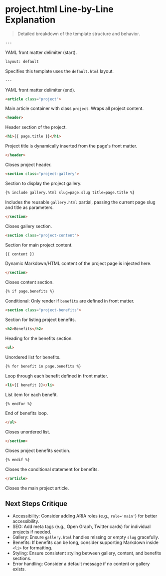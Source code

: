 # project.html Line-by-Line Explanation

> Detailed breakdown of the template structure and behavior.

```html
---
```
YAML front matter delimiter (start).

```html
layout: default
```
Specifies this template uses the `default.html` layout.

```html
---
```
YAML front matter delimiter (end).

```html
<article class="project">
```
Main article container with class `project`. Wraps all project content.

```html
<header>
```
Header section of the project.

```html
<h1>{{ page.title }}</h1>
```
Project title is dynamically inserted from the page's front matter.

```html
</header>
```
Closes project header.

```html
<section class="project-gallery">
```
Section to display the project gallery.

```html
{% include gallery.html slug=page.slug title=page.title %}
```
Includes the reusable `gallery.html` partial, passing the current page slug and title as parameters.

```html
</section>
```
Closes gallery section.

```html
<section class="project-content">
```
Section for main project content.

```html
{{ content }}
```
Dynamic Markdown/HTML content of the project page is injected here.

```html
</section>
```
Closes content section.

```html
{% if page.benefits %}
```
Conditional: Only render if `benefits` are defined in front matter.

```html
<section class="project-benefits">
```
Section for listing project benefits.

```html
<h2>Benefits</h2>
```
Heading for the benefits section.

```html
<ul>
```
Unordered list for benefits.

```html
{% for benefit in page.benefits %}
```
Loop through each benefit defined in front matter.

```html
<li>{{ benefit }}</li>
```
List item for each benefit.

```html
{% endfor %}
```
End of benefits loop.

```html
</ul>
```
Closes unordered list.

```html
</section>
```
Closes project benefits section.

```html
{% endif %}
```
Closes the conditional statement for benefits.

```html
</article>
```
Closes the main project article.

## Next Steps Critique

- Accessibility: Consider adding ARIA roles (e.g., `role='main'`) for better accessibility.
- SEO: Add meta tags (e.g., Open Graph, Twitter cards) for individual projects if needed.
- Gallery: Ensure `gallery.html` handles missing or empty `slug` gracefully.
- Benefits: If benefits can be long, consider supporting Markdown inside `<li>` for formatting.
- Styling: Ensure consistent styling between gallery, content, and benefits sections.
- Error handling: Consider a default message if no content or gallery exists.
